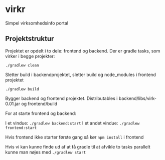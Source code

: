# virkr
Simpel virksomhedsinfo portal

## Projektstruktur
Projektet er opdelt i to dele: frontend og backend. Der er gradle tasks, som virker i begge projekter:

    ./gradlew clean

Sletter build i backendprojektet, sletter build og node_modules i frontend projektet

    ./gradlew build

Bygger backend og frontend projektet. Distributables i backend/libs/virk-0.01.jar og frontend/build

For at starte frontend og backend:

I et vindue: `./gradlew backend:start`
I et andet vindue: `./gradlew frontend:start`      

Hvis frontend ikke starter første gang så kør `npm install` i frontend  

Hvis vi kan kunne finde ud af at få gradle til at afvikle to tasks parallelt kunne man nøjes med `./gradlew start` 



